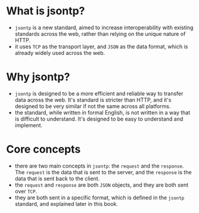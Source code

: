 # What is jsontp?
- `jsontp` is a new standard, aimed to increase interoperability with existing standards across the web, rather than relying on the unique nature of HTTP.
- it uses `TCP` as the transport layer, and `JSON` as the data format, which is already widely used across the web.
# Why jsontp?
- `jsontp` is designed to be a more efficient and reliable way to transfer data across the web. It's standard is stricter than HTTP, and it's designed to be very similar if not the same across all platforms.
- the standard, while written in formal English, is not written in a way that is difficult to understand. It's designed to be easy to understand and implement.
# Core concepts
- there are two main concepts in `jsontp`: the `request` and the `response`. The `request` is the data that is sent to the server, and the `response` is the data that is sent back to the client. 
- the `request` and `response` are both `JSON` objects, and they are both sent over `TCP`.
- they are both sent in a specific format, which is defined in the `jsontp` standard, and explained later in this book.